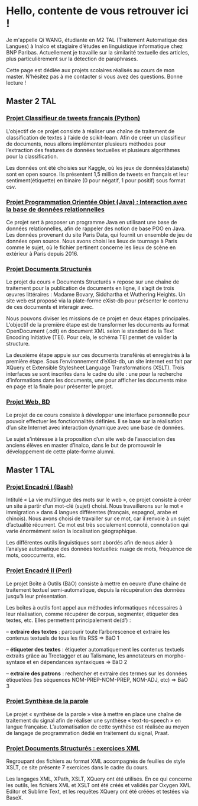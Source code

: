 # Hello, contente de vous retrouver ici !

Je m'appelle Qi WANG, étudiante en M2 TAL (Traitement Automatique des Langues) à Inalco et stagiaire d’études en linguistique informatique chez BNP Paribas. Actuellement je travaille sur la similarité textuelle des articles, plus particulièrement sur la détection de paraphrases.

Cette page est dédiée aux projets scolaires réalisés au cours de mon master. N'hésitez pas à me contacter si vous avez des questions. Bonne lecture !

## Master 2 TAL

### [Projet Classifieur de tweets français (Python)](https://github.com/wq2021/projet-python-classifieur)

L’objectif de ce projet consiste à réaliser une chaîne de traitement de classification de textes à l’aide de scikit-learn. Afin de créer un classifieur de documents, nous allons implémenter plusieurs méthodes pour l’extraction des features de données textuelles et plusieurs algorithmes pour la classification.

Les données ont été choisies sur Kaggle, où les jeux de données(datasets) sont en open source. Ils présentent 1,5 million de tweets en français et leur sentiment(étiquette) en binaire (0 pour négatif, 1 pour positif) sous format csv.

### [Projet Programmation Orientée Objet (Java) : Interaction avec la base de données relationnelles](https://github.com/wq2021/Devoir-Java-S2)

Ce projet sert à proposer un programme Java en utilisant une base de données relationnelles, afin de rappeler des notion de base POO en Java. Les données provenant du site Paris Data, qui fournit un ensemble de jeu de données open source. Nous avons choisi les lieux de tournage à Paris comme le sujet, où le fichier pertinent concerne les lieux de scène en extérieur à Paris depuis 2016.

### [Projet Documents Structurés](https://github.com/wq2021/projet-documents-structures)

Le projet du cours « Documents Structurés » repose sur une chaîne de traitement pour la publication de documents en ligne, il s’agit de trois œuvres littéraires : Madame Bovary, Siddhartha et Wuthering Heights. Un site web est proposé via la plate-forme eXist-db pour présenter le contenu de ces documents et interagir avec.

Nous pouvons diviser les missions de ce projet en deux étapes principales. L’objectif de la première étape est de transformer les documents au format OpenDocument (.odt) en document XML selon le standard de la Text Encoding Initiative (TEI). Pour cela, le schéma TEI permet de valider la structure.

La deuxième étape appuie sur ces documents transférés et enregistrés à la première étape. Sous l’environnement d’eXist-db, un site internet est fait par XQuery et Extensible Stylesheet Language Transformations (XSLT). Trois interfaces se sont inscrites dans le cadre du site : une pour la recherche d’informations dans les documents, une pour afficher les documents mise en page et la finale pour présenter le projet.

### [Projet Web, BD](https://github.com/wq2021/projet_web_BD)

Le projet de ce cours consiste à développer une interface personnelle pour pouvoir effectuer les fonctionnalités définies. Il se base sur la réalisation d’un site Internet avec interaction dynamique avec une base de données.

Le sujet s’intéresse à la proposition d’un site web de l’association des anciens élèves en master d’Inalco, dans le but de promouvoir le développement de cette plate-forme alumni.

## Master 1 TAL 

### [Projet Encadré I (Bash)](http://www.tal.univ-paris3.fr/plurital/travaux-2019-2020/ppe-s2/05/home.html)

Intitulé « La vie multilingue des mots sur le web », ce projet consiste à créer un site à partir d’un mot-clé (sujet) choisi. Nous travaillerons sur le mot « immigration » dans 4 langues différentes (français, espagnol, arabe et chinois). Nous avons choisi de travailler sur ce mot, car il renvoie à un sujet d’actualité récurrent. Ce mot est très socialement connoté, connotation qui varie énormément selon la localisation géographique.

Les différentes outils linguistiques sont abordés afin de nous aider à l’analyse automatique des données textuelles: nuage de mots, fréquence de mots, cooccurrents, etc.

### [Projet Encadré II (Perl)](http://www.tal.univ-paris3.fr/plurital/travaux-2019-2020/ppe-s2/05/home.html)

Le projet Boîte à Outils (BàO) consiste à mettre en oeuvre d’une chaîne de traitement textuel semi-automatique, depuis la récupération des données jusqu’à leur présentation.

Les boîtes à outils font appel aux méthodes informatiques nécessaires à leur réalisation, comme récupérer de corpus, segmenter, étiqueter des textes, etc. Elles permettent principalement de(d’) :

– **extraire des textes** : parcourir toute l’arborescence et extraire les contenus textuels de tous les fils RSS ⇒ BàO 1

– **étiqueter des textes** : étiqueter automatiquement les contenus textuels extraits grâce au Treetagger et au Talismane, les annotateurs en morpho-syntaxe et en dépendances syntaxiques ⇒ BàO 2

– **extraire des patrons** : rechercher et extraire des termes sur les données étiquetées (les séquences NOM-PREP-NOM-PREP, NOM-ADJ, etc) ⇒ BàO 3

### [Projet Synthèse de la parole](https://github.com/wq2021/M1_TAL_Synthese_de_la_parole)

Le projet « synthèse de la parole » vise à mettre en place une chaîne de traitement du signal afin de réaliser une synthèse « text-to-speech » en langue française. L’automatisation de cette synthèse est réalisée au moyen de langage de programmation dédié en traitement du signal, Praat.

### [Projet Documents Structurés : exercices XML](https://github.com/wq2021/M1_TAL_exercices_xml)

Regroupant des fichiers au format XML accompagnés de feuilles de style XSLT, ce site présente 7 exercices dans le cadre du cours.

Les langages XML, XPath, XSLT, XQuery ont été utilisés. En ce qui concerne les outils, les fichiers XML et XSLT ont été créés et validés par Oxygen XML Editor et Sublime Text, et les requêtes XQuery ont été créées et testées via BaseX.




